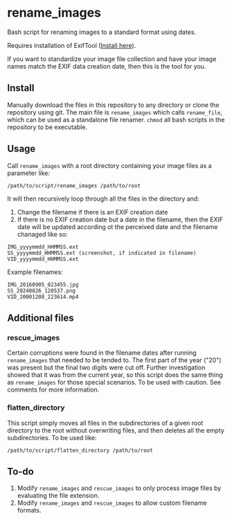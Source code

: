 # rename_images

Bash script for renaming images to a standard format using dates.

Requires installation of ExifTool ([Install here](https://exiftool.org/install.html#Unix)).

If you want to standardize your image file collection and have your image names match the EXIF data creation date, then this is the tool for you. 

## Install

Manually download the files in this repository to any directory or clone the repository using git. The main file is `rename_images` which calls `rename_file`, which can be used as a standalone file renamer. `chmod` all bash scripts in the repository to be executable.

## Usage

Call `rename_images` with a root directory containing your image files as a parameter like:
```
/path/to/script/rename_images /path/to/root
```
It will then recursively loop through all the files in the directory and:
1. Change the filename if there is an EXIF creation date
2. If there is no EXIF creation date but a date in the filename, then the EXIF date will be updated according ot the perceived date and the filename chanaged like so:

```
IMG_yyyymmdd_HHMMSS.ext
SS_yyyymmdd_HHMMSS.ext (screenshot, if indicated in filename)
VID_yyyymmdd_HHMMSS.ext
```

Example filenames:

```
IMG_20160905_023455.jpg
SS_20240826_120537.png
VID_20001208_223614.mp4
```

## Additional files

### rescue_images

Certain corruptions were found in the filename dates after running `rename_images` that needed to be tended to. The first part of the year ("20") was present but the final two digits were cut off. Further investigation showed that it was from the current year, so this script does the same thing as `rename_images` for those special scenarios. To be used with caution. See comments for more information.

### flatten_directory

This script simply moves all files in the subdirectories of a given root directory to the root without overwriting files, and then deletes all the empty subdirectories. To be used like:
```
/path/to/script/flatten_directory /path/to/root
```

## To-do

1. Modify `rename_images` and `rescue_images` to only process image files by evaluating the file extension.
2. Modify `rename_images` and `rescue_images` to allow custom filename formats.
